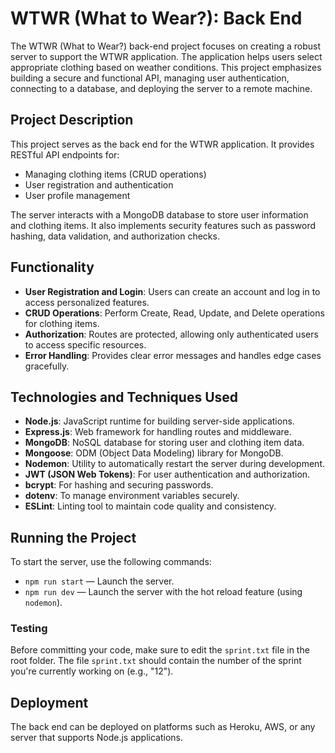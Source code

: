 # WTWR (What to Wear?): Back End

The WTWR (What to Wear?) back-end project focuses on creating a robust server to support the WTWR application. The application helps users select appropriate clothing based on weather conditions. This project emphasizes building a secure and functional API, managing user authentication, connecting to a database, and deploying the server to a remote machine.

## Project Description

This project serves as the back end for the WTWR application. It provides RESTful API endpoints for:

- Managing clothing items (CRUD operations)
- User registration and authentication
- User profile management

The server interacts with a MongoDB database to store user information and clothing items. It also implements security features such as password hashing, data validation, and authorization checks.

## Functionality

- **User Registration and Login**: Users can create an account and log in to access personalized features.
- **CRUD Operations**: Perform Create, Read, Update, and Delete operations for clothing items.
- **Authorization**: Routes are protected, allowing only authenticated users to access specific resources.
- **Error Handling**: Provides clear error messages and handles edge cases gracefully.

## Technologies and Techniques Used

- **Node.js**: JavaScript runtime for building server-side applications.
- **Express.js**: Web framework for handling routes and middleware.
- **MongoDB**: NoSQL database for storing user and clothing item data.
- **Mongoose**: ODM (Object Data Modeling) library for MongoDB.
- **Nodemon**: Utility to automatically restart the server during development.
- **JWT (JSON Web Tokens)**: For user authentication and authorization.
- **bcrypt**: For hashing and securing passwords.
- **dotenv**: To manage environment variables securely.
- **ESLint**: Linting tool to maintain code quality and consistency.

## Running the Project

To start the server, use the following commands:

- `npm run start` — Launch the server.
- `npm run dev` — Launch the server with the hot reload feature (using `nodemon`).

### Testing

Before committing your code, make sure to edit the `sprint.txt` file in the root folder. The file `sprint.txt` should contain the number of the sprint you're currently working on (e.g., "12").

## Deployment

The back end can be deployed on platforms such as Heroku, AWS, or any server that supports Node.js applications.



